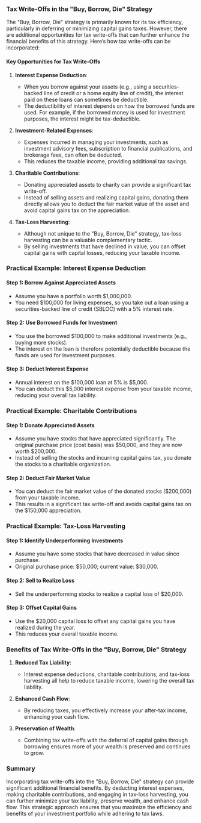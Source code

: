 ### Tax Write-Offs in the "Buy, Borrow, Die" Strategy

The "Buy, Borrow, Die" strategy is primarily known for its tax efficiency, particularly in deferring or minimizing capital gains taxes. However, there are additional opportunities for tax write-offs that can further enhance the financial benefits of this strategy. Here’s how tax write-offs can be incorporated:

#### Key Opportunities for Tax Write-Offs

1. **Interest Expense Deduction**:

   - When you borrow against your assets (e.g., using a securities-backed line of credit or a home equity line of credit), the interest paid on these loans can sometimes be deductible.
   - The deductibility of interest depends on how the borrowed funds are used. For example, if the borrowed money is used for investment purposes, the interest might be tax-deductible.

2. **Investment-Related Expenses**:

   - Expenses incurred in managing your investments, such as investment advisory fees, subscription to financial publications, and brokerage fees, can often be deducted.
   - This reduces the taxable income, providing additional tax savings.

3. **Charitable Contributions**:

   - Donating appreciated assets to charity can provide a significant tax write-off.
   - Instead of selling assets and realizing capital gains, donating them directly allows you to deduct the fair market value of the asset and avoid capital gains tax on the appreciation.

4. **Tax-Loss Harvesting**:
   - Although not unique to the "Buy, Borrow, Die" strategy, tax-loss harvesting can be a valuable complementary tactic.
   - By selling investments that have declined in value, you can offset capital gains with capital losses, reducing your taxable income.

### Practical Example: Interest Expense Deduction

#### Step 1: Borrow Against Appreciated Assets

- Assume you have a portfolio worth $1,000,000.
- You need $100,000 for living expenses, so you take out a loan using a securities-backed line of credit (SBLOC) with a 5% interest rate.

#### Step 2: Use Borrowed Funds for Investment

- You use the borrowed $100,000 to make additional investments (e.g., buying more stocks).
- The interest on the loan is therefore potentially deductible because the funds are used for investment purposes.

#### Step 3: Deduct Interest Expense

- Annual interest on the $100,000 loan at 5% is $5,000.
- You can deduct this $5,000 interest expense from your taxable income, reducing your overall tax liability.

### Practical Example: Charitable Contributions

#### Step 1: Donate Appreciated Assets

- Assume you have stocks that have appreciated significantly. The original purchase price (cost basis) was $50,000, and they are now worth $200,000.
- Instead of selling the stocks and incurring capital gains tax, you donate the stocks to a charitable organization.

#### Step 2: Deduct Fair Market Value

- You can deduct the fair market value of the donated stocks ($200,000) from your taxable income.
- This results in a significant tax write-off and avoids capital gains tax on the $150,000 appreciation.

### Practical Example: Tax-Loss Harvesting

#### Step 1: Identify Underperforming Investments

- Assume you have some stocks that have decreased in value since purchase.
- Original purchase price: $50,000; current value: $30,000.

#### Step 2: Sell to Realize Loss

- Sell the underperforming stocks to realize a capital loss of $20,000.

#### Step 3: Offset Capital Gains

- Use the $20,000 capital loss to offset any capital gains you have realized during the year.
- This reduces your overall taxable income.

### Benefits of Tax Write-Offs in the "Buy, Borrow, Die" Strategy

1. **Reduced Tax Liability**:

   - Interest expense deductions, charitable contributions, and tax-loss harvesting all help to reduce taxable income, lowering the overall tax liability.

2. **Enhanced Cash Flow**:

   - By reducing taxes, you effectively increase your after-tax income, enhancing your cash flow.

3. **Preservation of Wealth**:
   - Combining tax write-offs with the deferral of capital gains through borrowing ensures more of your wealth is preserved and continues to grow.

### Summary

Incorporating tax write-offs into the "Buy, Borrow, Die" strategy can provide significant additional financial benefits. By deducting interest expenses, making charitable contributions, and engaging in tax-loss harvesting, you can further minimize your tax liability, preserve wealth, and enhance cash flow. This strategic approach ensures that you maximize the efficiency and benefits of your investment portfolio while adhering to tax laws.
